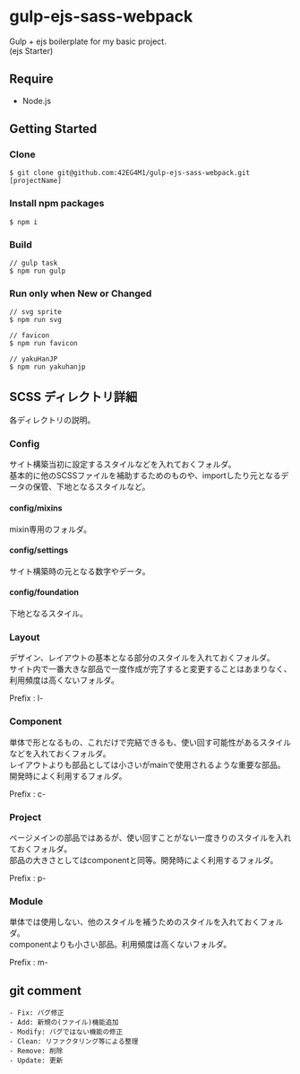 # gulp-ejs-sass-webpack
Gulp + ejs boilerplate for my basic project.  
(ejs Starter)


## Require
* Node.js



## Getting Started

### Clone
    $ git clone git@github.com:42EG4M1/gulp-ejs-sass-webpack.git [projectName]


### Install npm packages
    $ npm i


### Build

    // gulp task
    $ npm run gulp



### Run only when New or Changed

    // svg sprite
    $ npm run svg

    // favicon
    $ npm run favicon

    // yakuHanJP
    $ npm run yakuhanjp



## SCSS ディレクトリ詳細
各ディレクトリの説明。

### Config
サイト構築当初に設定するスタイルなどを入れておくフォルダ。  
基本的に他のSCSSファイルを補助するためのものや、importしたり元となるデータの保管、下地となるスタイルなど。

#### config/mixins
mixin専用のフォルダ。

#### config/settings
サイト構築時の元となる数字やデータ。

#### config/foundation
下地となるスタイル。

### Layout
デザイン、レイアウトの基本となる部分のスタイルを入れておくフォルダ。  
サイト内で一番大きな部品で一度作成が完了すると変更することはあまりなく、利用頻度は高くないフォルダ。  

Prefix : l-

### Component
単体で形となるもの、これだけで完結できるも、使い回す可能性があるスタイルなどを入れておくフォルダ。  
レイアウトよりも部品としては小さいがmainで使用されるような重要な部品。開発時によく利用するフォルダ。  

Prefix : c-

### Project
ページメインの部品ではあるが、使い回すことがない一度きりのスタイルを入れておくフォルダ。  
部品の大きさとしてはcomponentと同等。開発時によく利用するフォルダ。

Prefix : p-

### Module
単体では使用しない、他のスタイルを補うためのスタイルを入れておくフォルダ。  
componentよりも小さい部品。利用頻度は高くないフォルダ。  

Prefix : m-



## git comment

    - Fix: バグ修正
    - Add: 新規の(ファイル)機能追加
    - Modify: バグではない機能の修正
    - Clean: リファクタリング等による整理
    - Remove: 削除
    - Update: 更新